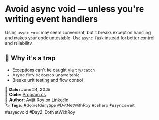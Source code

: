 ﻿# Avoid async void — unless you're writing event handlers

Using `async void` may seem convenient, but it breaks exception handling and makes your code untestable. Use `async Task` instead for better control and reliability.

## 🚫 Why it's a trap

- Exceptions can't be caught via `try/catch`
- Async flow becomes unawaitable
- Breaks unit testing and flow control

📅 **Date:** June 24, 2025  
🔗 **Code:** [Program.cs](./Program.cs)  
🔗 **Author:** [Avijit Roy on LinkedIn](https://www.linkedin.com/in/heyavijitroy/)  
🏷 **Tags:** #dotnetdailytips #DotNetWithRoy #csharp #asyncawait #asyncvoid #Day2_DotNetWithRoy
